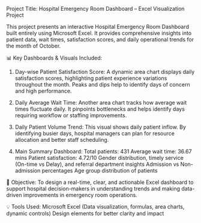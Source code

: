 Project Title: Hospital Emergency Room Dashboard – Excel Visualization Project

This project presents an interactive Hospital Emergency Room Dashboard built entirely using Microsoft Excel. It provides comprehensive insights into patient data, wait times, satisfaction scores, and daily operational trends for the month of October.

📊 Key Dashboards & Visuals Included:
1. Day-wise Patient Satisfaction Score:
  A dynamic area chart displays daily satisfaction scores, highlighting patient experience variations throughout the month. Peaks and dips help to identify days of concern and high performance.

2. Daily Average Wait Time:
  Another area chart tracks how average wait times fluctuate daily. It pinpoints bottlenecks and helps identify days requiring workflow or staffing improvements.

3. Daily Patient Volume Trend:
  This visual shows daily patient inflow. By identifying busier days, hospital managers can plan for resource allocation and better staff scheduling.

4. Main Summary Dashboard:
  Total patients: 431
  Average wait time: 36.67 mins
  Patient satisfaction: 4.72/10
  Gender distribution, timely service (On-time vs Delay), and referral department insights
  Admission vs Non-admission percentages
  Age group distribution of patients

🎯 Objective:
To design a real-time, clear, and actionable Excel dashboard to support hospital decision-makers in understanding trends and making data-driven improvements in emergency room operations.

💡 Tools Used:
Microsoft Excel (Data visualization, formulas, area charts, dynamic controls)
Design elements for better clarity and impact
